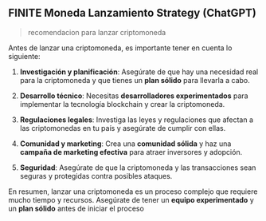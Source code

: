 ## FINITE Moneda Lanzamiento Strategy (ChatGPT)

> recomendacion para lanzar criptomoneda

Antes de lanzar una criptomoneda, es importante tener en cuenta lo siguiente:

1.  **Investigación y planificación**: Asegúrate de que hay una necesidad real para la criptomoneda y que tienes un **plan sólido** para llevarla a cabo.
    
2.  **Desarrollo técnico**: Necesitas **desarrolladores experimentados** para implementar la tecnología blockchain y crear la criptomoneda.
    
3.  **Regulaciones legales**: Investiga las leyes y regulaciones que afectan a las criptomonedas en tu país y asegúrate de cumplir con ellas.
    
4.  **Comunidad y marketing**: Crea una **comunidad sólida** y haz una **campaña de marketing efectiva** para atraer inversores y adopción.
    
5.  **Seguridad**: Asegúrate de que la criptomoneda y las transacciones sean seguras y protegidas contra posibles ataques.
    

En resumen, lanzar una criptomoneda es un proceso complejo que requiere mucho tiempo y recursos. Asegúrate de tener un **equipo experimentado** y un **plan sólido** antes de iniciar el proceso